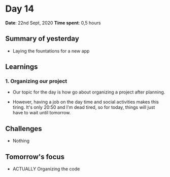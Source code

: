 # Day 14

**Date**: 22nd Sept, 2020
**Time spent**: 0,5 hours

## Summary of yesterday

- Laying the fountations for a new app

## Learnings

### 1. Organizing our project

- Our topic for the day is how go about organizing a project after planning.  

- However, having a job on the day time and social activities makes this tiring. It's only 20:50 and I'm dead tired, so for today, things will just have to wait until tomorrow.


## Challenges

- Nothing
  
## Tomorrow's focus

- ACTUALLY Organizing the code
